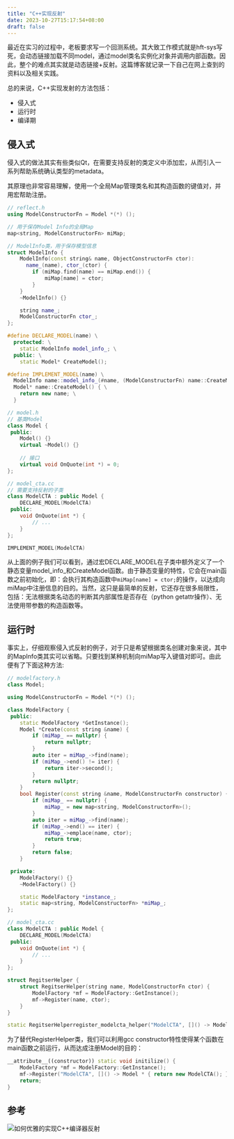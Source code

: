 ```yaml
---
title: "C++实现反射"
date: 2023-10-27T15:17:54+08:00
draft: false
---
```


最近在实习的过程中，老板要求写一个回测系统。其大致工作模式就是hft-sys写死，会动态链接加载不同model，通过model类名实例化对象并调用内部函数。因此，整个的难点其实就是动态链接+反射。这篇博客就记录一下自己在网上查到的资料以及相关实践。

总的来说，C++实现发射的方法包括：

- 侵入式
- 运行时
- 编译期

## 侵入式

侵入式的做法其实有些类似Qt，在需要支持反射的类定义中添加宏，从而引入一系列帮助系统确认类型的metadata。

其原理也非常容易理解，使用一个全局Map管理类名和其构造函数的键值对，并用宏帮助注册。

```c++
// reflect.h
using ModelConstructorFn = Model *(*) ();

// 用于保存Model Info的全局Map
map<string, ModelConstructorFn> miMap;

// ModelInfo类，用于保存模型信息
struct ModelInfo {
    ModelInfo(const string& name, ObjectConstructorFn ctor):
      name_(name), ctor_(ctor) {
        if (miMap.find(name) == miMap.end()) {
            miMap[name] = ctor;
        }
    }
    ~ModelInfo() {}

    string name_;
    ModelConstructorFn ctor_;
};

#define DECLARE_MODEL(name) \
  protected: \
    static ModelInfo model_info_; \
  public: \
    static Model* CreateModel();

#define IMPLEMENT_MODEL(name) \
  ModelInfo name::model_info_(#name, (ModelConstructorFn) name::CreateModel);\
  Model* name::CreateModel() { \
    return new name; \
  }
```

```c++
// model.h
// 基类Model
class Model {
 public:
    Model() {}
    virtual ~Model() {}
    
    // 接口
    virtual void OnQuote(int *) = 0;
};

// model_cta.cc
// 需要支持反射的子类
class ModelCTA : public Model {
    DECLARE_MODEL(ModelCTA)
 public:
    void OnQuote(int *) {
        // ...
    }
};

IMPLEMENT_MODEL(ModelCTA)
```

从上面的例子我们可以看到，通过宏DECLARE_MODEL在子类中额外定义了一个静态变量model_info_和CreateModel函数。由于静态变量的特性，它会在main函数之前初始化，即：会执行其构造函数中`miMap[name] = ctor;`的操作，以达成向miMap中注册信息的目的。当然，这只是最简单的反射，它还存在很多局限性，包括：无法根据类名动态的判断其内部属性是否存在（python getattr操作）、无法使用带参数的构造函数等。

## 运行时

事实上，仔细观察侵入式反射的例子，对于只是希望根据类名创建对象来说，其中的MapInfo类其实可以省略。只要找到某种机制向miMap写入键值对即可。由此便有了下面这种方法:

```c++
// modelfactory.h
class Model;

using ModelConstructorFn = Model *(*) ();

class ModelFactory {
 public:
    static ModelFactory *GetInstance();
    Model *Create(const string &name) {
        if (miMap_ == nullptr) {
            return nullptr;
        }
        auto iter = miMap_->find(name);
        if (miMap_->end() != iter) {
            return iter->second();
        }
        return nullptr;
    }
    bool Register(const string &name, ModelConstructorFn constructor) {
        if (miMap_ == nullptr) {
            miMap_ = new map<string, ModelConstructorFn>();
        }
        auto iter = miMap_->find(name);
        if (miMap_->end() == iter) {
            miMap_->emplace(name, ctor);
            return true;
        }
        return false;
    }

 private:
    ModelFactory() {}
    ~ModelFactory() {}

    static ModelFactory *instance_;
    static map<string, ModelConstructorFn> *miMap_;
};
```

```c++
// model_cta.cc
class ModelCTA : public Model {
    DECLARE_MODEL(ModelCTA)
 public:
    void OnQuote(int *) {
        // ...
    }
};

struct RegitserHelper {
    struct RegitserHelper(string name, ModelConstructorFn ctor) {
        ModelFactory *mf = ModelFactory::GetInstance();
        mf->Register(name, ctor);
    }
}

static RegitserHelperregister_modelcta_helper("ModelCTA", []() -> Model * { return new ModelCTA(); });
```

为了替代RegisterHelper类，我们可以利用gcc constructor特性使得某个函数在main函数之前运行，从而达成注册Model的目的：

```c++
__attribute__((constructor)) static void initilize() {
    ModelFactory *mf = ModelFactory::GetInstance();
    mf->Register("ModelCTA", []() -> Model * { return new ModelCTA(); });
    return;
}
```

## 参考

![如何优雅的实现C++编译器反射](https://netcan.github.io/2020/08/01/%E5%A6%82%E4%BD%95%E4%BC%98%E9%9B%85%E7%9A%84%E5%AE%9E%E7%8E%B0C-%E7%BC%96%E8%AF%91%E6%9C%9F%E9%9D%99%E6%80%81%E5%8F%8D%E5%B0%84/)